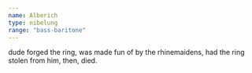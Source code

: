 ```yaml
---
name: Alberich
type: nibelung
range: "bass-baritone"
---
```


dude forged the ring, was made fun of by the rhinemaidens, had the ring stolen from him, then, died.